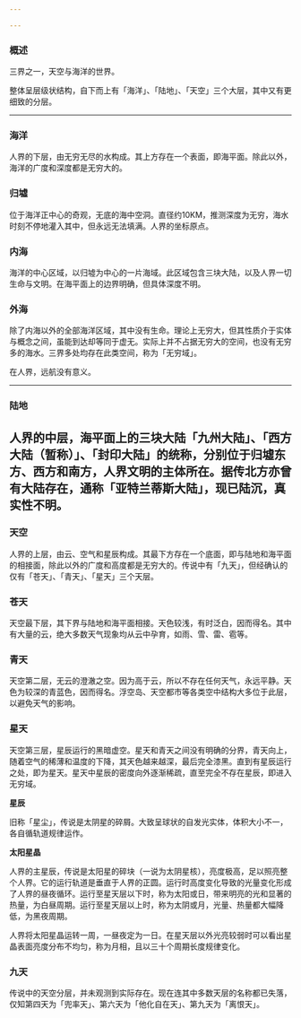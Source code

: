 ```yaml
---

---
```

### 概述

三界之一，天空与海洋的世界。

整体呈层级状结构，自下而上有「海洋」、「陆地」、「天空」三个大层，其中又有更细致的分层。

---

### 海洋

人界的下层，由无穷无尽的水构成。其上方存在一个表面，即海平面。除此以外，海洋的广度和深度都是无穷大的。

### 归墟

位于海洋正中心的奇观，无底的海中空洞。直径约10KM，推测深度为无穷，海水时刻不停地灌入其中，但永远无法填满。人界的坐标原点。

### 内海

海洋的中心区域，以归墟为中心的一片海域。此区域包含三块大陆，以及人界一切生命与文明。在海平面上的边界明确，但具体深度不明。

### 外海

除了内海以外的全部海洋区域，其中没有生命。理论上无穷大，但其性质介于实体与概念之间，虽能到达却等同于虚无。实际上并不占据无穷大的空间，也没有无穷多的海水。三界多处均存在此类空间，称为「无穷域」。

在人界，远航没有意义。

---

### 陆地

人界的中层，海平面上的三块大陆「九州大陆」、「西方大陆（暂称）」、「封印大陆」的统称，分别位于归墟东方、西方和南方，人界文明的主体所在。据传北方亦曾有大陆存在，通称「亚特兰蒂斯大陆」，现已陆沉，真实性不明。
---

### 天空

人界的上层，由云、空气和星辰构成。其最下方存在一个底面，即与陆地和海平面的相接面，除此以外的广度和高度都是无穷大的。传说中有「九天」，但经确认的仅有「苍天」、「青天」、「星天」三个天层。

### 苍天

天空最下层，其下界与陆地和海平面相接。天色较浅，有时泛白，因而得名。其中有大量的云，绝大多数天气现象均从云中孕育，如雨、雪、雷、雹等。

### 青天

天空第二层，无云的澄澈之空。因为高于云，所以不存在任何天气，永远平静。天色为较深的青蓝色，因而得名。浮空岛、天空都市等各类空中结构大多位于此层，以避免天气的影响。

### 星天

天空第三层，星辰运行的黑暗虚空。星天和青天之间没有明确的分界，青天向上，随着空气的稀薄和温度的下降，其天色越来越深，最后完全漆黑。直到有星辰运行之处，即为星天。星天中星辰的密度向外逐渐稀疏，直至完全不存在星辰，即进入无穷域。

**星辰**

旧称「星尘」，传说是太阴星的碎屑。大致呈球状的自发光实体，体积大小不一，各自循轨道规律运作。

**太阳星晶**

人界的主星辰，传说是太阳星的碎块（一说为太阴星核），亮度极高，足以照亮整个人界。它的运行轨道是垂直于人界的正圆。运行时高度变化导致的光量变化形成了人界的昼夜循环。运行至星天层以下时，称为太阳或日，带来明亮的光和显著的热量，为白昼周期。运行至星天层以上时，称为太阴或月，光量、热量都大幅降低，为黑夜周期。

人界将太阳星晶运转一周，一昼夜定为一日。在星天层以外光亮较弱时可以看出星晶表面亮度分布不均匀，称为月相，且以三十个周期长度规律变化。

### 九天

传说中的天空分层，并未观测到实际存在。现在连其中多数天层的名称都已失落，仅知第四天为「兜率天」、第六天为「他化自在天」、第九天为「离恨天」。